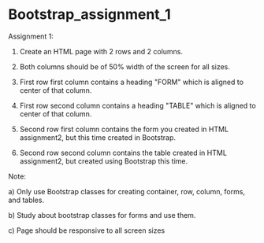 # Bootstrap_assignment_1


Assignment 1: 



1. Create an HTML page with 2 rows and 2 columns. 


2. Both columns should be of 50% width of the screen for all sizes. 


3. First row first column contains a heading "FORM" which is aligned to center of that column. 


4. First row second column contains a heading "TABLE" which is aligned to center of that column.  


5. Second row first column contains the form you created in HTML assignment2, but this time created in Bootstrap. 


6. Second row second column contains the table created in HTML assignment2,   but created using Bootstrap this time. 



Note: 


a) Only use Bootstrap classes for creating container, row, column, forms, and tables.


b) Study about bootstrap classes for forms and use them.


c) Page should be responsive to all screen sizes
